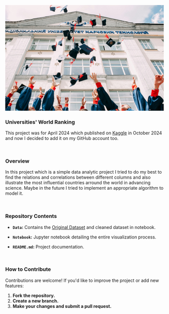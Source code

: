 [![](Image.jpg)](https://unsplash.com/photos/group-of-fresh-graduates-students-throwing-their-academic-hat-in-the-air-8CqDvPuo_kI)


### Universities' World Ranking
This project was for April 2024 which published on [Kaggle](https://www.kaggle.com/code/soroushesnaashari/universities-world-ranking) in October 2024 and now I decided to add it on my GitHub account too.

<br>

### Overview
In this project which is a simple data analytic project I tried to do my best to find the relations and correlations between different columns and also illustrate the most influential countries arround the world in advancing science.
Maybe in the future I tried to implement an appropriate algorithm to model it.

<br>

### Repository Contents

- **`Data`:** Contains the [Original Dataset](https://www.kaggle.com/datasets/alifarajnia/eighteen-nineteen-university-datasets) and cleaned dataset in notebook.

- **`Notebook`:** Jupyter notebook detailing the entire visualization process.

- **`README.md`:** Project documentation.

<br>

### How to Contribute
Contributions are welcome! If you'd like to improve the project or add new features:

1. **Fork the repository.**
2. **Create a new branch.**
3. **Make your changes and submit a pull request.**
